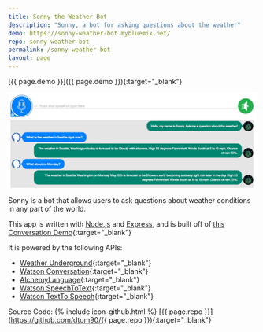 ```yaml
---
title: Sonny the Weather Bot
description: "Sonny, a bot for asking questions about the weather"
demo: https://sonny-weather-bot.mybluemix.net/
repo: sonny-weather-bot
permalink: /sonny-weather-bot
layout: page
---
```

[{{ page.demo }}]({{ page.demo }}){:target="_blank"}

![Sonny Image](images/sonny-weather-bot.jpg)

Sonny is a bot that allows users to ask questions about weather conditions in any part of the world. 

This app is written with [Node.js](https://nodejs.org) and [Express](https://expressjs.com/), and is built off of [this Conversation Demo](https://conversation-demo.mybluemix.net/){:target="_blank"}

It is powered by the following APIs:
 - [Weather Underground](https://www.wunderground.com/weather/api/){:target="_blank"}
 - [Watson Conversation](https://www.ibm.com/watson/developercloud/conversation.html){:target="_blank"}
 - [AlchemyLanguage](https://www.ibm.com/watson/developercloud/alchemy-language.html){:target="_blank"}
 - [Watson SpeechToText](https://www.ibm.com/watson/developercloud/speech-to-text.html){:target="_blank"}
 - [Watson TextTo Speech](https://www.ibm.com/watson/developercloud/text-to-speech.html){:target="_blank"}
 
Source Code: {% include icon-github.html %} [{{ page.repo }}](https://github.com/dtom90/{{ page.repo }}){:target="_blank"}